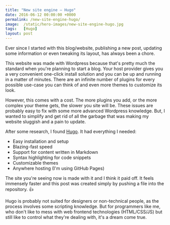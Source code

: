 ```yaml
---
title: "New site engine — Hugo"
date: 2016-06-12 00:00:00 +0000
permalink: /new-site-engine-hugo/
image:  /static/hero-images/new-site-engine-hugo.jpg
tags:   [Hugo]
layout: post
---
```

Ever since I started with this blog/website, publishing a new post, updating some information or even tweaking its layout, has always been a chore.

This website was made with Wordpress because that's pretty much the standard when you're planning to start a blog. Your host provider gives you a very convenient one-click install solution and you can be up and running in a matter of minutes. There are an infinite number of plugins for every possible use-case you can think of and even more themes to customize its look.

However, this comes with a cost. The more plugins you add, or the more complex your theme gets, the slower you site will be. These issues are probably easy to fix with some more advanced Wordpress knowledge. But, I wanted to simplify and get rid of all the garbage that was making my website sluggish and a pain to update.

After some research, I found <a href="http://gohugo.io" target="_blank">Hugo</a>. It had everything I needed:

+ Easy installation and setup
+ Blazing-fast speed
+ Support for content written in Markdown
+ Syntax highlighting for code snippets
+ Customizable themes
+ Anywhere hosting (I'm using GitHub Pages)

The site you're seeing now is made with it and I think it paid off. It feels immensely faster and this post was created simply by pushing a file into the repository. 👍

Hugo is probably not suited for designers or non-technical people, as the process involves some scripting knowledge. But for programmers like me, who don't like to mess with web frontend technologies (HTML/CSS/JS) but still like to control what they're dealing with, it's a dream come true.